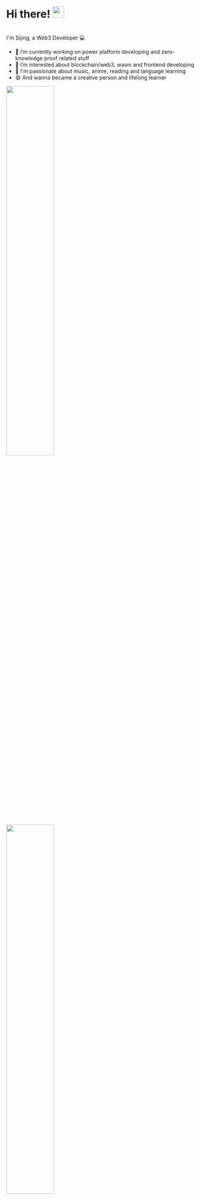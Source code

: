 # Hi there! <img src="https://user-images.githubusercontent.com/42378118/110234147-e3259600-7f4e-11eb-95be-0c4047144dea.gif" width="30"><br>
<br> I'm Sijing, a Web3 Developer :computer:<br>

- 🔭 I’m currently working on power platform developing and zero-knowledge proof related stuff
- 🌱 I’m interested about blockchain/web3, wasm and frontend developing
- 💬 I'm passionate about music, anime, reading and language learning
- 😄 And wanna became a creative person and lifelong learner

<p>
   <img height="50%" width="auto" src ="https://github-readme-stats.vercel.app/api/top-langs/?username=bbcfive&layout=compact&hide_border=true&theme=darcula&bg_color=00000000&langs_count=6&hide=jupyter%20notebook,tex,css,php">
  <img height="50%" width="auto" src ="https://github-readme-stats.vercel.app/api?username=bbcfive&show_icons=true&count_private=true&theme=darcula&hide_border=true&hide=issues,contribs&bg_color=00000000">
  <br>
</p>


